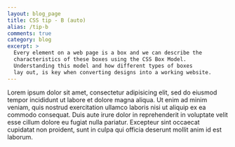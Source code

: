 ```yaml
---
layout: blog_page
title: CSS tip - B (auto)
alias: /tip-b
comments: true
category: blog
excerpt: >
  Every element on a web page is a box and we can describe the 
  characteristics of these boxes using the CSS Box Model. 
  Understanding this model and how different types of boxes 
  lay out, is key when converting designs into a working website.
---
```


<p>Lorem ipsum dolor sit amet, consectetur adipisicing elit, sed do eiusmod
tempor incididunt ut labore et dolore magna aliqua. Ut enim ad minim veniam,
quis nostrud exercitation ullamco laboris nisi ut aliquip ex ea commodo
consequat. Duis aute irure dolor in reprehenderit in voluptate velit esse
cillum dolore eu fugiat nulla pariatur. Excepteur sint occaecat cupidatat non
proident, sunt in culpa qui officia deserunt mollit anim id est laborum.</p>
